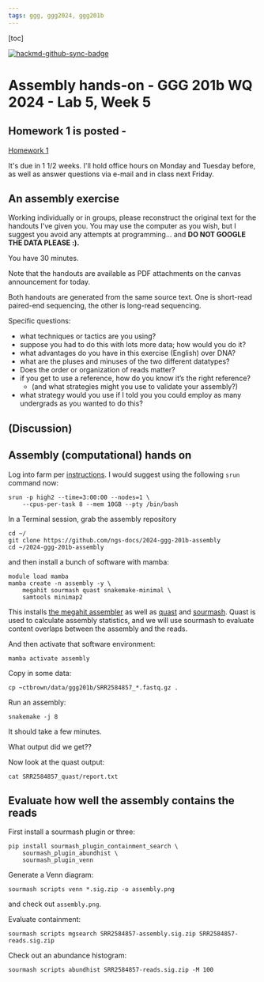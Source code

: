 ```yaml
---
tags: ggg, ggg2024, ggg201b
---
```


[toc]

[![hackmd-github-sync-badge](https://hackmd.io/Vs7rMLJaTHWPV8VdMND_-Q/badge)](https://hackmd.io/Vs7rMLJaTHWPV8VdMND_-Q)

# Assembly hands-on - GGG 201b WQ 2024 - Lab 5, Week 5

## Homework 1 is posted -

[Homework 1](https://hackmd.io/WJPwMTpVTcaV9K_hLCq4mw?view#)

It's due in 1 1/2 weeks. I'll hold office hours on Monday and Tuesday before, as well as answer questions via e-mail and in class next Friday.

## An assembly exercise

Working individually or in groups, please reconstruct the original text for the handouts I've given you. You may use the computer as you wish, but I suggest you avoid any attempts at programming... and **DO NOT GOOGLE THE DATA PLEASE :).**

You have 30 minutes.

Note that the handouts are available as PDF attachments on the canvas announcement for today.

Both handouts are generated from the same source text. One is short-read paired-end sequencing, the other is long-read sequencing.

Specific questions:

* what techniques or tactics are you using?
* suppose you had to do this with lots more data; how would you do it?
* what advantages do you have in this exercise (English) over DNA?
* what are the pluses and minuses of the two different datatypes?
* Does the order or organization of reads matter?
* if you get to use a reference, how do you know it’s the right reference?
    * (and what strategies might you use to validate your assembly?)
* what strategy would you use if I told you you could employ as many undergrads as you wanted to do this?

## (Discussion)

## Assembly (computational) hands on

Log into farm per [instructions](https://hackmd.io/ZsRzMgMHREGWk2oGoZXOYA?view#Appendix-Advance-preparation-for-HW-0---links-amp-info). I would suggest using the following `srun` command now:
```
srun -p high2 --time=3:00:00 --nodes=1 \
    --cpus-per-task 8 --mem 10GB --pty /bin/bash
```

In a Terminal session, grab the assembly repository
```
cd ~/
git clone https://github.com/ngs-docs/2024-ggg-201b-assembly
cd ~/2024-ggg-201b-assembly
```

and then install a bunch of software with mamba:
```
module load mamba
mamba create -n assembly -y \
    megahit sourmash quast snakemake-minimal \
    samtools minimap2
```

This installs [the megahit assembler](https://github.com/voutcn/megahit) as well as [quast](https://github.com/ablab/quast) and [sourmash](https://sourmash.readthedocs.io/). Quast is used to calculate assembly statistics, and we will use sourmash to evaluate content overlaps between the assembly and the reads.

And then activate that software environment:
```
mamba activate assembly
```

Copy in some data:
```
cp ~ctbrown/data/ggg201b/SRR2584857_*.fastq.gz .
```

Run an assembly:
```
snakemake -j 8
```

It should take a few minutes.

What output did we get??

Now look at the quast output:
```
cat SRR2584857_quast/report.txt
```

## Evaluate how well the assembly contains the reads

First install a sourmash plugin or three:
```
pip install sourmash_plugin_containment_search \
    sourmash_plugin_abundhist \
    sourmash_plugin_venn
```

Generate a Venn diagram:
```
sourmash scripts venn *.sig.zip -o assembly.png
```
and check out `assembly.png`.

Evaluate containment:
```
sourmash scripts mgsearch SRR2584857-assembly.sig.zip SRR2584857-reads.sig.zip
```

Check out an abundance histogram:
```
sourmash scripts abundhist SRR2584857-reads.sig.zip -M 100
```

